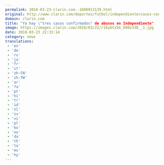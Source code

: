 ```yaml
---
permalink: 2018-03-23-clarin.com--1806913139.html
original: http://www.clarin.com/deportes/futbol/independiente/casos-confirmados-abusos-independiente_0_S1dzdy7cf.html
domain: clarin.com
title: "Ya hay \"tres casos confirmados" de abusos en Independiente"
image: https://images.clarin.com/2018/03/21/r16ybtx5G_600x338__1.jpg
date: 2018-03-23 22:33:14
category: news
translations: 
 - 'en'
 - 'de'
 - 'ru'
 - 'ja'
 - 'fr'
 - 'it'
 - 'zh-CN'
 - 'zh-TW'
 - 'ar'
 - 'fa'
 - 'pt'
 - 'hi'
 - 'tr'
 - 'id'
 - 'nl'
 - 'sv'
 - 'vi'
 - 'pl'
 - 'ko'
 - 'no'
 - 'da'
 - 'th'
 - 'ta'
 - 'ms'
 - 'hy'
---
```


